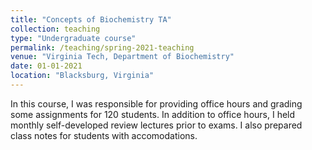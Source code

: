```yaml
---
title: "Concepts of Biochemistry TA"
collection: teaching
type: "Undergraduate course"
permalink: /teaching/spring-2021-teaching
venue: "Virginia Tech, Department of Biochemistry"
date: 01-01-2021
location: "Blacksburg, Virginia"
---
```


In this course, I was responsible for providing office hours and grading some assignments for 120 students. In addition to office hours, I held monthly self-developed review lectures prior to exams. I also prepared class notes for students with accomodations.

